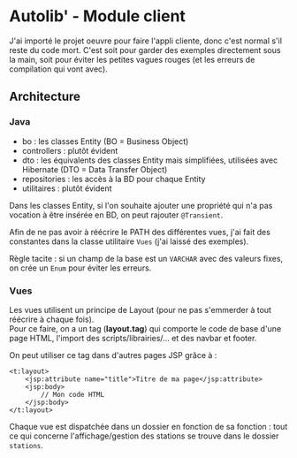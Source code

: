# Autolib' - Module client

J'ai importé le projet oeuvre pour faire l'appli cliente, donc c'est normal s'il 
reste du code mort. C'est soit pour garder des exemples directement sous la main, 
soit pour éviter les petites vagues rouges (et les erreurs de compilation qui 
vont avec).

## Architecture

### Java

* bo : les classes Entity (BO = Business Object)
* controllers : plutôt évident
* dto : les équivalents des classes Entity mais simplifiées, utilisées avec 
Hibernate (DTO = Data Transfer Object)
* repositories : les accès à la BD pour chaque Entity
* utilitaires : plutôt évident

Dans les classes Entity, si l'on souhaite ajouter une propriété qui n'a pas vocation 
à être insérée en BD, on peut rajouter `@Transient`.

Afin de ne pas avoir à réécrire le PATH des différentes vues, j'ai fait des 
constantes dans la classe utilitaire `Vues` (j'ai laissé des exemples).

Règle tacite : si un champ de la base est un `VARCHAR` avec des valeurs fixes, on 
crée un `Enum` pour éviter les erreurs.

### Vues

Les vues utilisent un principe de Layout (pour ne pas s'emmerder à tout réécrire
à chaque fois).  
Pour ce faire, on a un tag (**layout.tag**) qui comporte le code de base d'une page 
HTML, l'import des scripts/librairies/... et des navbar et footer.

On peut utiliser ce tag dans d'autres pages JSP grâce à :
```
<t:layout>
    <jsp:attribute name="title">Titre de ma page</jsp:attribute>
    <jsp:body>
        // Mon code HTML
    </jsp:body>
</t:layout>
```

Chaque vue est dispatchée dans un dossier en fonction de sa fonction : tout ce 
qui concerne l'affichage/gestion des stations se trouve dans le dossier `stations`.